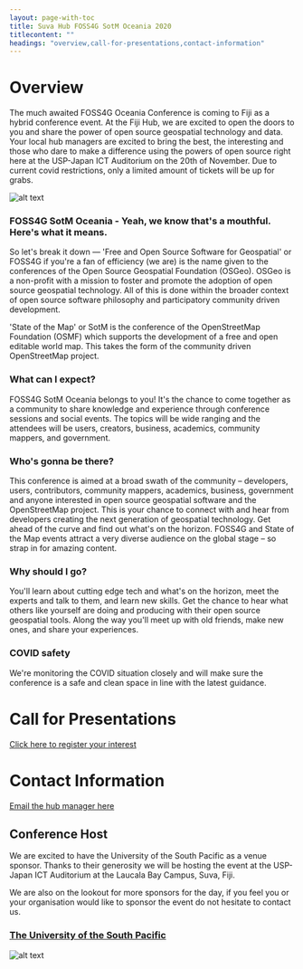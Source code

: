 ```yaml
---
layout: page-with-toc
title: Suva Hub FOSS4G SotM Oceania 2020
titlecontent: ""
headings: "overview,call-for-presentations,contact-information"
---
```



# Overview

The much awaited FOSS4G Oceania Conference is coming to Fiji as a hybrid conference event. At the Fiji Hub,
    we are excited to open the doors to you and share the power of open source geospatial technology and data. 
    Your local hub managers are excited to bring the best, the interesting and those who dare to make a difference 
    using the powers of open source right here at the USP-Japan ICT Auditorium on the 20th of November. Due to current
    covid restrictions, only a limited amount of tickets will be up for grabs.
    
![alt text](https://github.com/nemaiakoto/foss4g-sotm-oceania-2020/blob/master/img/fiji%20hub%20pp.png)

### FOSS4G SotM Oceania - Yeah, we know that's a mouthful. Here's what it means.

So let's break it down — 'Free and Open Source Software for Geospatial' or FOSS4G if you're a fan of
    efficiency (we are) is the name given to the conferences of the Open Source Geospatial Foundation (OSGeo).
    OSGeo is a non-profit with a mission to foster and promote the adoption of open source geospatial
    technology. All of this is done within the broader context of open source software philosophy and
    participatory community driven development.
    
'State of the Map' or SotM is the conference of the OpenStreetMap Foundation (OSMF) which supports the
    development of a free and open editable world map. This takes the form of the community driven OpenStreetMap
    project.
    
### What can I expect?
FOSS4G SotM Oceania belongs to you! It's the chance to come together as a community to share
    knowledge and experience through conference sessions and social events.
    The topics will be wide ranging and the attendees will be users, creators, business, academics, community
    mappers, and government.
    
### Who's gonna be there?
This conference is aimed at a broad swath of the community – developers, users, contributors, community mappers,
    academics, business, government and anyone interested in open source geospatial software and the OpenStreetMap
    project.
This is your chance to connect with and hear from developers creating the next generation of geospatial
    technology. Get ahead of the curve and find out what's on the horizon. FOSS4G and State of the Map events attract
    a very diverse audience on the global stage – so strap in for amazing content.
    
### Why should I go?
You'll learn about cutting edge tech and what's on the horizon, meet the experts and talk to them, and learn new
    skills. Get the chance to hear what others like yourself are doing and producing with their open source
    geospatial tools. Along the way you'll meet up with old friends, make new ones, and share your experiences.
    
### COVID safety
<p>We're monitoring the COVID situation closely and will make sure the conference is a safe and clean space in line
    with the latest guidance.</p>
    
# Call for Presentations

[Click here to register your interest](https://docs.google.com/forms/d/e/1FAIpQLSd8aZjlZvP5ArubK0DkcIfEUIZnyxZLy1pNFS0p4YafKSo4LA/viewform)

# Contact Information

[Email the hub manager here](mailto:carrol.mchan@gmail.com)


## Conference Host
We are excited to have the University of the South Pacific as a venue sponsor. Thanks to their generosity we will be hosting
    the event at the USP-Japan ICT Auditorium at the Laucala Bay Campus, Suva, Fiji. 

We are also on the lookout for more sponsors for the day, if you feel you or your organisation would like to sponsor the 
    event do not hesitate to contact us.

### [The University of the South Pacific](https://www.usp.ac.fj)

![alt text](https://www.usp.ac.fj/fileadmin/main_uni_template/newwebsite/HomePage-New/Images/Logo.jpg)
